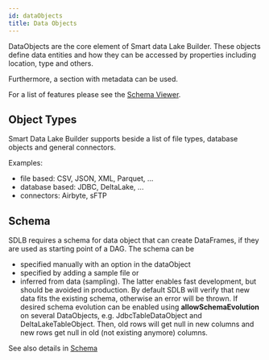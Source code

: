 ```yaml
---
id: dataObjects
title: Data Objects
---
```


DataObjects are the core element of Smart data Lake Builder. These objects define data entities and how they can be accessed by properties including location, type and others.

Furthermore, a section with metadata can be used. 

For a list of features please see the [Schema Viewer](http://smartdatalake.ch/json-schema-viewer/index.html).

## Object Types
Smart Data Lake Builder supports beside a list of file types, database objects and general connectors. 

Examples: 

* file based: CSV, JSON, XML, Parquet, ...
* database based: JDBC, DeltaLake, ...
* connectors: Airbyte, sFTP

## Schema
SDLB requires a schema for data object that can create DataFrames, if they are used as starting point of a DAG. The schema can be
- specified manually with an option in the dataObject
- specified by adding a sample file or
- inferred from data (sampling).
The latter enables fast development, but should be avoided in production. 
By default SDLB will verify that new data fits the existing schema, otherwise an error will be thrown. If desired schema evolution can be enabled using **allowSchemaEvolution** on several DataObjects, e.g. JdbcTableDataObject and DeltaLakeTableObject. Then, old rows will get null in new columns and new rows get null in old (not existing anymore) columns. 

See also details in [Schema](schema.md)

<!-- TODO

## Partitions
including sparkRepartition

## HousekeepingMode
-->
